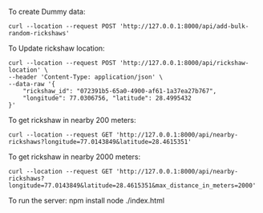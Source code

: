 To create Dummy data:

    curl --location --request POST 'http://127.0.0.1:8000/api/add-bulk-random-rickshaws'

To Update rickshaw location:

    curl --location --request POST 'http://127.0.0.1:8000/api/rickshaw-location' \
    --header 'Content-Type: application/json' \
    --data-raw '{
        "rickshaw_id": "072391b5-65a0-4900-af61-1a37ea27b767",
        "longitude": 77.0306756, "latitude": 28.4995432
    }'


To get rickshaw in nearby 200 meters:

    curl --location --request GET 'http://127.0.0.1:8000/api/nearby-rickshaws?longitude=77.0143849&latitude=28.4615351'

To get rickshaw in nearby 2000 meters:

    curl --location --request GET 'http://127.0.0.1:8000/api/nearby-rickshaws?longitude=77.0143849&latitude=28.4615351&max_distance_in_meters=2000'

To run the server:
    npm install
    node ./index.html
